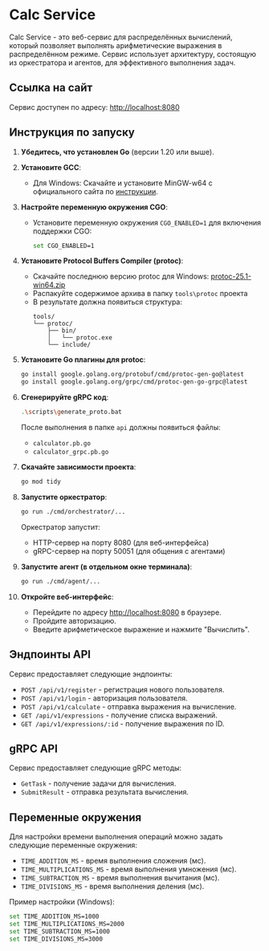# Calc Service

Calc Service - это веб-сервис для распределённых вычислений, который позволяет выполнять арифметические выражения в распределённом режиме. Сервис использует архитектуру, состоящую из оркестратора и агентов, для эффективного выполнения задач.

## Ссылка на сайт

Сервис доступен по адресу: [http://localhost:8080](http://localhost:8080)

## Инструкция по запуску

1. **Убедитесь, что установлен Go** (версии 1.20 или выше).

2. **Установите GCC**:
   - Для Windows: Скачайте и установите MinGW-w64 с официального сайта по [инструкции](https://programforyou.ru/poleznoe/kak-ustanovit-gcc-dlya-windows?ysclid=majlp37z7w118007909).

3. **Настройте переменную окружения CGO**:
   - Установите переменную окружения `CGO_ENABLED=1` для включения поддержки CGO:
     ```bash
     set CGO_ENABLED=1
     ```

4. **Установите Protocol Buffers Compiler (protoc)**:
   - Скачайте последнюю версию protoc для Windows: [protoc-25.1-win64.zip](https://github.com/protocolbuffers/protobuf/releases/download/v25.1/protoc-25.1-win64.zip)
   - Распакуйте содержимое архива в папку `tools\protoc` проекта
   - В результате должна появиться структура:
     ```
     tools/
     └── protoc/
         ├── bin/
         │   └── protoc.exe
         └── include/
     ```

5. **Установите Go плагины для protoc**:
   ```bash
   go install google.golang.org/protobuf/cmd/protoc-gen-go@latest
   go install google.golang.org/grpc/cmd/protoc-gen-go-grpc@latest
   ```

6. **Сгенерируйте gRPC код**:
   ```bash
   .\scripts\generate_proto.bat
   ```
   После выполнения в папке `api` должны появиться файлы:
   - `calculator.pb.go`
   - `calculator_grpc.pb.go`

7. **Скачайте зависимости проекта**:
   ```bash
   go mod tidy
   ```

8. **Запустите оркестратор**:
   ```bash
   go run ./cmd/orchestrator/...
   ```
   Оркестратор запустит:
   - HTTP-сервер на порту 8080 (для веб-интерфейса)
   - gRPC-сервер на порту 50051 (для общения с агентами)

9. **Запустите агент (в отдельном окне терминала)**:
   ```bash
   go run ./cmd/agent/...
   ```

10. **Откройте веб-интерфейс**:
    - Перейдите по адресу [http://localhost:8080](http://localhost:8080) в браузере.
    - Пройдите авторизацию.
    - Введите арифметическое выражение и нажмите "Вычислить".

## Эндпоинты API

Сервис предоставляет следующие эндпоинты:
- `POST /api/v1/register` - регистрация нового пользователя.
- `POST /api/v1/login` - авторизация пользователя.
- `POST /api/v1/calculate` - отправка выражения на вычисление.
- `GET /api/v1/expressions` - получение списка выражений.
- `GET /api/v1/expressions/:id` - получение выражения по ID.

## gRPC API

Сервис предоставляет следующие gRPC методы:
- `GetTask` - получение задачи для вычисления.
- `SubmitResult` - отправка результата вычисления.

## Переменные окружения

Для настройки времени выполнения операций можно задать следующие переменные окружения:
- `TIME_ADDITION_MS` - время выполнения сложения (мс).
- `TIME_MULTIPLICATIONS_MS` - время выполнения умножения (мс).
- `TIME_SUBTRACTION_MS` - время выполнения вычитания (мс).
- `TIME_DIVISIONS_MS` - время выполнения деления (мс).

Пример настройки (Windows):
```bash
set TIME_ADDITION_MS=1000
set TIME_MULTIPLICATIONS_MS=2000
set TIME_SUBTRACTION_MS=1000
set TIME_DIVISIONS_MS=3000
```

